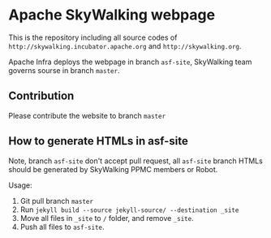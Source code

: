 # Apache SkyWalking webpage
This is the repository including all source codes of `http://skywalking.incubator.apache.org` and `http://skywalking.org`.

Apache Infra deploys the webpage in branch `asf-site`, SkyWalking team governs sourse in branch `master`.

## Contribution
Please contribute the website to branch `master`

## How to generate HTMLs in asf-site
Note, branch `asf-site` don't accept pull request, all `asf-site` branch HTMLs should be generated by SkyWalking PPMC members or Robot.

Usage:
1. Git pull branch `master`
1. Run `jekyll build --source jekyll-source/ --destination _site`
1. Move all files in `_site` to `/` folder, and remove `_site`.
1. Push all files to `asf-site`.
